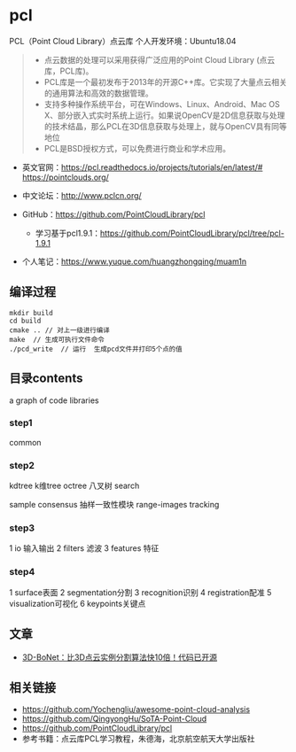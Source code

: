 # pcl
PCL（Point Cloud Library）点云库  个人开发环境：Ubuntu18.04


>* 点云数据的处理可以采用获得广泛应用的Point Cloud Library (点云库，PCL库)。
>*  PCL库是一个最初发布于2013年的开源C++库。它实现了大量点云相关的通用算法和高效的数据管理。
>* 支持多种操作系统平台，可在Windows、Linux、Android、Mac OS X、部分嵌入式实时系统上运行。如果说OpenCV是2D信息获取与处理的技术结晶，那么PCL在3D信息获取与处理上，就与OpenCV具有同等地位
>*  PCL是BSD授权方式，可以免费进行商业和学术应用。

* 英文官网：https://pcl.readthedocs.io/projects/tutorials/en/latest/#
https://pointclouds.org/
* 中文论坛：http://www.pclcn.org/
* GitHub：https://github.com/PointCloudLibrary/pcl
    * 学习基于pcl1.9.1：https://github.com/PointCloudLibrary/pcl/tree/pcl-1.9.1



* 个人笔记：https://www.yuque.com/huangzhongqing/muam1n


## 编译过程
```shell
mkdir build
cd build
cmake .. // 对上一级进行编译
make  // 生成可执行文件命令
./pcd_write  // 运行  生成pcd文件并打印5个点的值
```

## 目录contents
a graph of code libraries
### step1
common

### step2
kdtree k维tree
octree 八叉树
search

sample consensus  抽样一致性模块
range-images
tracking

### step3
1 io 输入输出
2 filters 滤波
3 features 特征


### step4
1 surface表面 
2 segmentation分割
3 recognition识别
4 registration配准
5 visualization可视化
6 keypoints关键点

## 文章

* [3D-BoNet：比3D点云实例分割算法快10倍！代码已开源](https://mp.weixin.qq.com/s/VA593ECOsp0UDc82i8uedQ)

## 相关链接

* https://github.com/Yochengliu/awesome-point-cloud-analysis
* https://github.com/QingyongHu/SoTA-Point-Cloud
* https://github.com/PointCloudLibrary/pcl
* 参考书籍：点云库PCL学习教程，朱德海，北京航空航天大学出版社